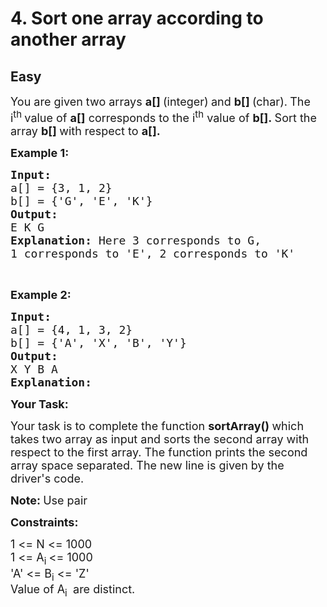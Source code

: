 # 4. Sort one array according to another array
## Easy 
<div class="problem-statement">
                <p></p><p><span style="font-size:18px">You are given two arrays&nbsp;<strong>a[] </strong>(integer)<strong>&nbsp;</strong>and&nbsp;<strong>b[] </strong>(char).<strong>&nbsp;</strong>The i<sup>th&nbsp;</sup>value of <strong>a[]</strong>&nbsp;corresponds to the i<sup>th</sup>&nbsp;value of&nbsp;<strong>b[].&nbsp;</strong>Sort the array&nbsp;<strong>b[]&nbsp;</strong>with respect to&nbsp;<strong>a[].</strong></span></p>

<p><span style="font-size:18px"><strong>Example 1:</strong></span></p>

<pre><strong><span style="font-size:18px">Input:
</span></strong><span style="font-size:18px">a[] = {3, 1, 2}
b[] = {'G', 'E', 'K'}</span><strong><span style="font-size:18px">
Output:
</span></strong><span style="font-size:18px">E K G</span><strong><span style="font-size:18px">
Explanation: </span></strong><span style="font-size:18px">Here 3 corresponds to G,
1 corresponds to 'E', 2 corresponds to 'K'</span>
</pre>

<p>&nbsp;</p>

<p><strong><span style="font-size:18px">Example 2:</span></strong></p>

<pre><span style="font-size:18px"><strong>Input:</strong>
a[] = {4, 1, 3, 2}
b[] = {'A', 'X', 'B', 'Y'}
<strong>Output:
</strong>X Y B A
<strong>Explanation:</strong></span></pre>

<p><span style="font-size:18px"><strong>Your Task:</strong></span></p>

<p><span style="font-size:18px">Your task is to complete the function <strong>sortArray() </strong>which takes two array as input and sorts the second array with respect to the first array. The function prints the second array space separated. The new line is given by the driver's code.</span></p>

<p><strong><span style="font-size:18px">Note: </span></strong><span style="font-size:18px">Use pair</span></p>

<p><strong><span style="font-size:18px">Constraints:</span></strong></p>

<p><span style="font-size:18px">1 &lt;= N &lt;= 1000<br>
1 &lt;= A<sub>i&nbsp;</sub>&lt;= 1000<br>
'A' &lt;= B<sub>i</sub>&nbsp;&lt;= 'Z'<br>
Value of A<sub>i&nbsp;</sub>&nbsp;are distinct.</span></p>
 <p></p>
            </div>